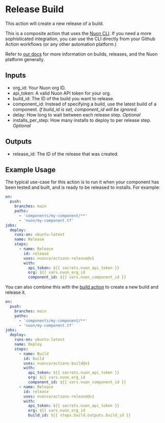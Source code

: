 # Release Build

This action will create a new release of a build.

This is a composite action that uses the [Nuon CLI](https://docs.nuon.co/quickstart#installing-the-cli-and-terraform-provider). If you need a more sophisticated integration, you can use the CLI directly from your Github Action workflows (or any other automation platform.)

Refer to [our docs](https://docs.nuon.co) for more information on builds, releases, and the Nuon platform generally.

## Inputs

- org_id: Your Nuon org ID.
- api_token: A valid Nuon API token for your org.
- build_id: The ID of the build you want to release.
- component_id: Instead of specifying a build, use the latest build of a component. _If build_id is set, component_id will be ignored._
- delay: How long to wait between each release step. _Optional_
- installs_per_step: How many installs to deploy to per release step. _Optional_

## Outputs

- release_id: The ID of the release that was created.

## Example Usage

The typical use-case for this action is to run it when your component has been tested and built, and is ready to be released to installs. For example:

```yaml
on:
  push:
    branches: main
    paths:
      - 'components/my-component/**'
      - 'nuon/my-component.tf'
jobs:
  deploy:
    runs-on: ubuntu-latest
    name: Release
    steps:
      - name: Release
        id: release
        uses: nuonco/actions-release@v1
        with:
          api_token: ${{ secrets.nuon_api_token }}
          org: ${{ vars.nuon_org_id
          component_id: ${{ vars.nuon_component_id }}
```

You can also combine this with the [build action](https://github.com/nuonco/actions-build) to create a new build and release it.

```yaml
on:
  push:
    branches: main
    paths:
      - 'components/my-component/**'
      - 'nuon/my-component.tf'
jobs:
  deploy:
    runs-on: ubuntu-latest
    name: Deploy
    steps:
      - name: Build
        id: build
        uses: nuonco/actions-build@v1
        with:
          api_token: ${{ secrets.nuon_api_token }}
          org: ${{ vars.nuon_org_id
          component_id: ${{ vars.nuon_component_id }}
      - name: Release
        id: release
        uses: nuonco/actions-release@v1
        with:
          api_token: ${{ secrets.nuon_api_token }}
          org: ${{ vars.nuon_org_id
          build_id: ${{ steps.build.outputs.build_id }}
```
